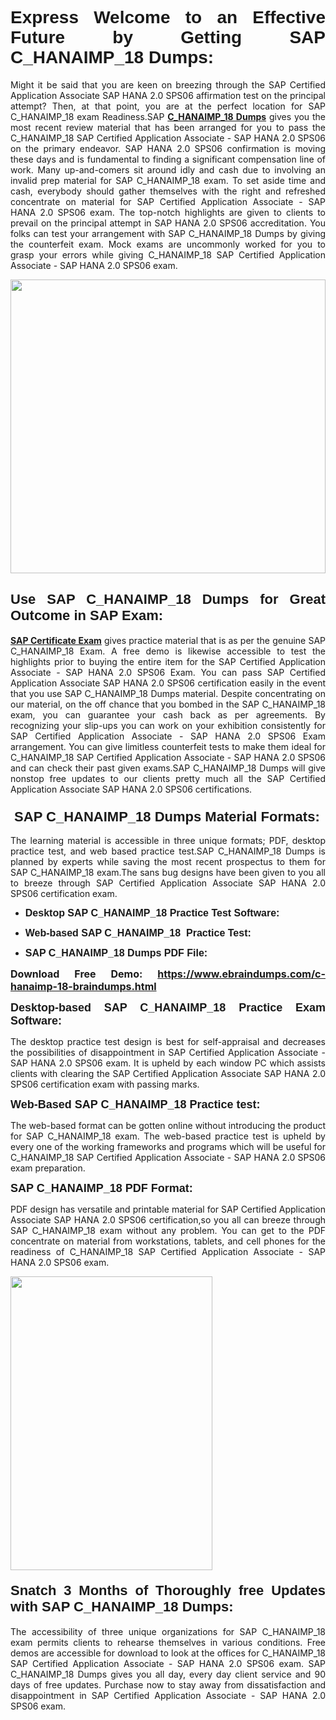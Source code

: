 <h1 dir="ltr" style="text-align: justify;"><span style="font-family:Verdana,Geneva,sans-serif;"><b>Express Welcome to an Effective Future by Getting SAP C_HANAIMP_18 Dumps:</b></span></h1>

<p dir="ltr" style="text-align: justify;">Might it be said that you are keen on breezing through the SAP Certified Application Associate SAP HANA 2.0 SPS06 affirmation test on the principal attempt? Then, at that point, you are at the perfect location for SAP C_HANAIMP_18 exam Readiness.SAP <a href="https://www.ebraindumps.com/c-hanaimp-18-braindumps.html" target="_self"><strong>C_HANAIMP_18 Dumps</strong></a> gives you the most recent review material that has been arranged for you to pass the C_HANAIMP_18 SAP Certified Application Associate - SAP HANA 2.0 SPS06 on the primary endeavor. SAP HANA 2.0 SPS06 confirmation is moving these days and is fundamental to finding a significant compensation line of work. Many up-and-comers sit around idly and cash due to involving an invalid prep material for SAP C_HANAIMP_18 exam. To set aside time and cash, everybody should gather themselves with the right and refreshed concentrate on material for SAP Certified Application Associate - SAP HANA 2.0 SPS06 exam. The top-notch highlights are given to clients to prevail on the principal attempt in SAP HANA 2.0 SPS06 accreditation. You folks can test your arrangement with SAP C_HANAIMP_18 Dumps by giving the counterfeit exam. Mock exams are uncommonly worked for you to grasp your errors while giving C_HANAIMP_18 SAP Certified Application Associate - SAP HANA 2.0 SPS06 exam.</p>

<p dir="ltr" style="text-align: justify;"><a href="https://www.ebraindumps.com/c-hanaimp-18-braindumps.html" target="_self"><img alt="" src="https://lh3.googleusercontent.com/pw/AMWts8Aj3tb-wF0OMpw147T1Bg9eAAj9fKo6ifFWMDCc6oU3qtU3KEqtRsEM2KRmm3UaDWRNIl4uKsuW21qaZWMz89XK1ad3jQX9oZiQAoJqInwJqRGpkLNoXMJEdtJjmgXii-lFlTr95P8IcS6Zx1e4FG44=w1098-h617-no?authuser=4" style="width: 100%; height: 470px;" /></a></p>

<h2 dir="ltr" style="text-align: justify;"><span style="font-size:22px;"><span style="font-family:Verdana,Geneva,sans-serif;"><strong>Use SAP C_HANAIMP_18 Dumps for Great Outcome in SAP Exam:</strong></span></span></h2>

<p dir="ltr" style="text-align: justify;"><a href="https://www.ebraindumps.com/sap-certified-application-associate-dumps.html" target="_self"><strong>SAP Certificate Exam</strong></a> gives practice material that is as per the genuine SAP C_HANAIMP_18 Exam. A free demo is likewise accessible to test the highlights prior to buying the entire item for the SAP Certified Application Associate - SAP HANA 2.0 SPS06 Exam. You can pass SAP Certified Application Associate SAP HANA 2.0 SPS06 certification easily in the event that you use SAP C_HANAIMP_18 Dumps material. Despite concentrating on our material, on the off chance that you bombed in the SAP C_HANAIMP_18 exam, you can guarantee your cash back as per agreements. By recognizing your slip-ups you can work on your exhibition consistently for SAP Certified Application Associate - SAP HANA 2.0 SPS06 Exam arrangement. You can give limitless counterfeit tests to make them ideal for C_HANAIMP_18 SAP Certified Application Associate - SAP HANA 2.0 SPS06 and can check their past given exams.SAP C_HANAIMP_18 Dumps will give nonstop free updates to our clients pretty much all the SAP Certified Application Associate SAP HANA 2.0 SPS06 certifications.</p>

<h3 dir="ltr" style="text-align: justify;"><span style="font-size:22px;"><span style="font-family:Verdana,Geneva,sans-serif;"><strong> SAP C_HANAIMP_18 Dumps Material Formats:</strong></span></span></h3>

<p dir="ltr" style="text-align: justify;">The learning material is accessible in three unique formats; PDF, desktop practice test, and web based practice test.SAP C_HANAIMP_18 Dumps is planned by experts while saving the most recent prospectus to them for SAP C_HANAIMP_18 exam.The sans bug designs have been given to you all to breeze through SAP Certified Application Associate SAP HANA 2.0 SPS06 certification exam.</p>

<ul dir="ltr">
	<li style="text-align: justify;"><span style="font-size:16px;"><span style="font-family:Verdana,Geneva,sans-serif;"><b>Desktop SAP C_HANAIMP_18 Practice Test Software: </b></span></span></li>
	<li style="text-align: justify;">
	<p><span style="font-size:16px;"><span style="font-family:Verdana,Geneva,sans-serif;"><b id="docs-internal-guid-44b45a43-7fff-2325-b530-fbb6de77fdb4">Web-based SAP C_HANAIMP_18  Practice Test:</b></span></span></p>
	</li>
	<li role="presentation" style="text-align: justify;"><span style="font-size:16px;"><span style="font-family:Verdana,Geneva,sans-serif;"><b id="docs-internal-guid-44b45a43-7fff-2325-b530-fbb6de77fdb4">SAP C_HANAIMP_18 Dumps PDF File:</b> </span></span></li>
</ul>

<p dir="ltr" style="text-align: justify;"><span style="font-size:16px;"><strong>Download Free Demo: <a href="https://www.ebraindumps.com/c-hanaimp-18-braindumps.html" target="_self">https://www.ebraindumps.com/c-hanaimp-18-braindumps.html</a></strong></span></p>

<p dir="ltr" style="text-align: justify;"><span style="font-size:18px;"><span style="font-family:Verdana,Geneva,sans-serif;"><b id="docs-internal-guid-44b45a43-7fff-2325-b530-fbb6de77fdb4">Desktop-based </b><b>SAP C_HANAIMP_18 Practice Exam Software:</b></span></span></p>

<p dir="ltr" style="text-align: justify;">The desktop practice test design is best for self-appraisal and decreases the possibilities of disappointment in SAP Certified Application Associate - SAP HANA 2.0 SPS06 exam. It is upheld by each window PC which assists clients with clearing the SAP Certified Application Associate SAP HANA 2.0 SPS06 certification exam with passing marks.</p>

<p dir="ltr" style="text-align: justify;"><span style="font-size:18px;"><span style="font-family:Verdana,Geneva,sans-serif;"><b>Web-Based SAP C_HANAIMP_18 Practice test:</b></span></span></p>

<p dir="ltr" style="text-align: justify;">The web-based format can be gotten online without introducing the product for SAP C_HANAIMP_18 exam. The web-based practice test is upheld by every one of the working frameworks and programs which will be useful for C_HANAIMP_18 SAP Certified Application Associate - SAP HANA 2.0 SPS06 exam preparation.</p>

<p dir="ltr" style="text-align: justify;"><span style="font-size:18px;"><span style="font-family:Verdana,Geneva,sans-serif;"><b>SAP C_HANAIMP_18 PDF Format:</b></span></span></p>

<p dir="ltr" style="text-align: justify;">PDF design has versatile and printable material for SAP Certified Application Associate SAP HANA 2.0 SPS06 certification,so you all can breeze through SAP C_HANAIMP_18 exam without any problem. You can get to the PDF concentrate on material from workstations, tablets, and cell phones for the readiness of C_HANAIMP_18 SAP Certified Application Associate - SAP HANA 2.0 SPS06 exam.</p>

<p dir="ltr" style="text-align: justify;"><a href="https://www.ebraindumps.com/c-hanaimp-18-braindumps.html" target="_self"><img alt="" src="https://lh3.googleusercontent.com/pw/AMWts8Cm0-aiB9xC_FPL6GMf_gRc8bGJDkUG0gzD_GNwF--xl3UqafByTFN8nh78SU7aGuHZFgFzPFfPw8DPYtpQLPn5Yzy7__RrfyR3tcnJW6pSf-MMu652cZxPK9fQfq2DRLK-vEhbQGsNVpaasFd-xlwx=w1179-h617-no?authuser=4" style="width: 80%; height: 470px;" /></a></p>

<h4 dir="ltr" style="text-align: justify;"><b><span style="font-size:22px;"><span style="font-family:Verdana,Geneva,sans-serif;">Snatch 3 Months of Thoroughly free Updates with SAP C_HANAIMP_18 Dumps:</span></span></b></h4>

<p dir="ltr" style="text-align: justify;">The accessibility of three unique organizations for SAP C_HANAIMP_18 exam permits clients to rehearse themselves in various conditions. Free demos are accessible for download to look at the offices for C_HANAIMP_18 SAP Certified Application Associate - SAP HANA 2.0 SPS06 exam. SAP C_HANAIMP_18 Dumps gives you all day, every day client service and 90 days of free updates. Purchase now to stay away from dissatisfaction and disappointment in SAP Certified Application Associate - SAP HANA 2.0 SPS06 exam.</p>

<p style="text-align: justify;"> </p>
